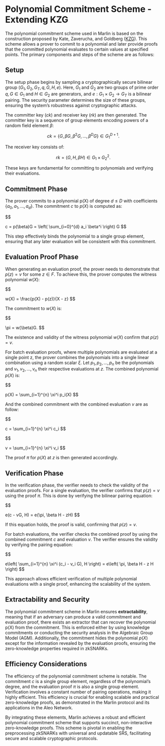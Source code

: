 # Polynomial Commitment Scheme - Extending KZG

The polynomial commitment scheme used in Marlin is based on the construction proposed by Kate, Zaverucha, and Goldberg ([KZG](https://www.iacr.org/archive/asiacrypt2010/6477178/6477178.pdf)). This scheme allows a prover to commit to a polynomial and later provide proofs that the committed polynomial evaluates to certain values at specified points. The primary components and steps of the scheme are as follows:

## Setup

The setup phase begins by sampling a cryptographically secure bilinear group $(G_1, G_2, G_T, q, G, H, e)$. Here, $G_1$ and $G_2$ are two groups of prime order $q, G \in G_1$ and $H \in G_2$ are generators, and $e: G_1 \times G_2 \rightarrow G_T$ is a bilinear pairing. The security parameter determines the size of these groups, ensuring the system’s robustness against cryptographic attacks.

The committer key ($ck$) and receiver key ($rk$) are then generated. The committer key is a sequence of group elements encoding powers of a random field element $\beta$:

$$
ck = \{ G, \beta G, \beta^2 G, \ldots, \beta^D G \} \in G_1^{D+1}.
$$

The receiver key consists of:

$$
rk = (G, H, \beta H) \in G_1 \times G_2^2.
$$

These keys are fundamental for committing to polynomials and verifying their evaluations.

## Commitment Phase

The prover commits to a polynomial p(X) of degree $d \leq D$ with coefficients $\{a_0, a_1, \ldots, a_d\}$. The commitment $c$ to $p(X)$ is computed as:

$$

c = p(\beta)G = \left( \sum_{i=0}^{d} a_i \beta^i \right) G
$$

This step effectively binds the polynomial to a single group element, ensuring that any later evaluation will be consistent with this commitment.

## Evaluation Proof Phase

When generating an evaluation proof, the prover needs to demonstrate that $p(z) = v$ for some $z \in F$. To achieve this, the prover computes the witness polynomial $w(X)$:

$$

w(X) = \frac{p(X) - p(z)}{X - z}
$$

The commitment to $w(X)$ is:

$$

\pi = w(\beta)G.
$$

The existence and validity of the witness polynomial $w(X)$ confirm that $p(z) = v$.

For batch evaluation proofs, where multiple polynomials are evaluated at a single point z, the prover combines the polynomials into a single linear combination using a random scalar $\xi$. Let $p_1, p_2, \ldots, p_n$ be the polynomials and $v_1, v_2, \ldots, v_n$ their respective evaluations at $z$. The combined polynomial $p(X)$ is:

$$

p(X) = \sum_{i=1}^{n} \xi^i p_i(X)
$$

And the combined commitment with the combined evaluation $v$ are as follow:

$$

c = \sum_{i=1}^{n} \xi^i c_i
$$

$$

v = \sum_{i=1}^{n} \xi^i v_i
$$

The proof $\pi$ for $p(X)$ at $z$ is then generated accordingly.

## Verification Phase

In the verification phase, the verifier needs to check the validity of the evaluation proofs. For a single evaluation, the verifier confirms that $p(z) = v$ using the proof $\pi$. This is done by verifying the bilinear pairing equation:

$$

e(c - vG, H) = e(\pi, \beta H - zH)
$$

If this equation holds, the proof is valid, confirming that $p(z) = v$.

For batch evaluations, the verifier checks the combined proof by using the combined commitment $c$ and evaluation $v$. The verifier ensures the validity by verifying the pairing equation:

$$

e\left( \sum_{i=1}^{n} \xi^i (c_i - v_i G), H \right) = e\left( \pi, \beta H - z H \right)
$$

This approach allows efficient verification of multiple polynomial evaluations with a single proof, enhancing the scalability of the system.

## Extractability and Security

The polynomial commitment scheme in Marlin ensures **extractability**, meaning that if an adversary can produce a valid commitment and evaluation proof, there exists an extractor that can recover the polynomial p(X) from the commitment. This is enforced either by using knowledge commitments or conducting the security analysis in the Algebraic Group Model (AGM). Additionally, the commitment hides the polynomial $p(X)$ except for the information revealed by the evaluation proofs, ensuring the zero-knowledge properties required in zkSNARKs.

## Efficiency Considerations

The efficiency of the polynomial commitment scheme is notable. The commitment $c$ is a single group element, regardless of the polynomial’s degree, and the evaluation proof $\pi$ is also a single group element. Verification involves a constant number of pairing operations, making it highly efficient. This efficiency is crucial for enabling scalable and practical zero-knowledge proofs, as demonstrated in the Marlin protocol and its applications in the Aleo Network.

By integrating these elements, Marlin achieves a robust and efficient polynomial commitment scheme that supports succinct, non-interactive zero-knowledge proofs. This scheme is pivotal in enabling the preprocessing zkSNARKs with universal and updatable SRS, facilitating secure and scalable cryptographic protocols.

